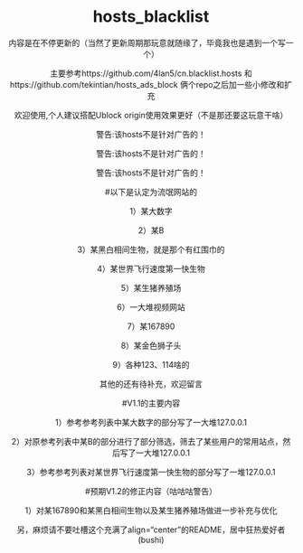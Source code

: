 <h1 align="center">hosts_blacklist</h1>

<p align="center">内容是在不停更新的（当然了更新周期那玩意就随缘了，毕竟我也是遇到一个写一个）</p>
<p align="center">主要参考https://github.com/4lan5/cn.blacklist.hosts 和 https://github.com/tekintian/hosts_ads_block 俩个repo之后加一些小修改和扩充</p>
<p align="center">欢迎使用,个人建议搭配Ublock origin使用效果更好（不是那还要这玩意干啥）</p>

<p align="center">警告:该hosts不是针对广告的！</p>
<p align="center">警告:该hosts不是针对广告的！</p>
<p align="center">警告:该hosts不是针对广告的！</p>

<p align="center">#以下是认定为流氓网站的</p>

<p align="center">1）某大数字</p>
<p align="center">2）某B</p>
<p align="center">3）某黑白相间生物，就是那个有红围巾的</p>
<p align="center">4）某世界飞行速度第一快生物</p>
<p align="center">5）某生猪养殖场</p>
<p align="center">6）一大堆视频网站</p>
<p align="center">7）某167890</p>
<p align="center">8）某金色狮子头</p>
<p align="center">9）各种123、114啥的</p>
<p align="center">其他的还有待补充，欢迎留言</p>

<p align="center">#V1.1的主要内容</p>
<p align="center">1）参考参考列表中某大数字的部分写了一大堆127.0.0.1</p>
<p align="center">2）对原参考列表中某B的部分进行了部分筛选，筛去了某些用户的常用站点，然后写了一大堆127.0.0.1</p>
<p align="center">3）参考参考列表对某世界飞行速度第一快生物的部分写了一堆127.0.0.1</p>

<p align="center">#预期V1.2的修正内容（咕咕咕警告）</p>
<p align="center">1）对某167890和某黑白相间生物以及某生猪养殖场做进一步补充与优化</p>

<p align="center">另，麻烦请不要吐槽这个充满了align=“center”的README，居中狂热爱好者(bushi)</p>

